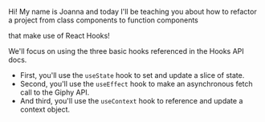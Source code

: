 Hi! My name is Joanna and today I'll be teaching you about how to refactor a
project from class components to function components

that make use of React Hooks!

We'll focus on using the three basic hooks referenced in the Hooks API docs.

- First, you'll use the `useState` hook to set and update a slice of state.
- Second, you'll use the `useEffect` hook to make an asynchronous fetch call to
  the Giphy API.
- And third, you'll use the `useContext` hook to reference and update a context
  object.